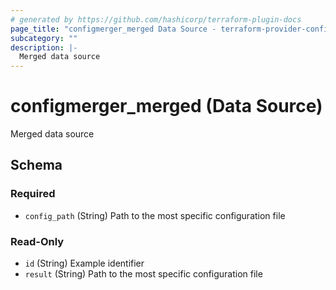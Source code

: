 ```yaml
---
# generated by https://github.com/hashicorp/terraform-plugin-docs
page_title: "configmerger_merged Data Source - terraform-provider-config-merger"
subcategory: ""
description: |-
  Merged data source
---
```


# configmerger_merged (Data Source)

Merged data source



<!-- schema generated by tfplugindocs -->
## Schema

### Required

- `config_path` (String) Path to the most specific configuration file

### Read-Only

- `id` (String) Example identifier
- `result` (String) Path to the most specific configuration file


